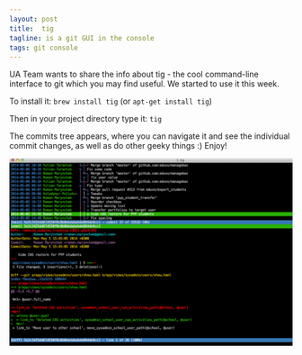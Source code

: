 ```yaml
---
layout: post
title:  tig
tagline: is a git GUI in the console
tags: git console
---
```

UA Team wants to share the info about tig - the cool command-line interface to git which you may find useful. We started to use it this week.

To install it: `brew install tig` (or `apt-get install tig`)

Then in your project directory type it: `tig`

The commits tree appears, where you can navigate it and see the individual commit changes, as well as do other geeky things :) Enjoy!

![tig](/assets/images/2014-05-14-tig.png)
